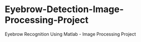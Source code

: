 # Eyebrow-Detection-Image-Processing-Project
Eyebrow Recognition Using Matlab - Image Processing Project
